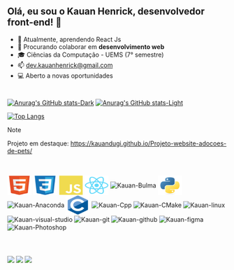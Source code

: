 ## Olá, eu sou o Kauan Henrick, desenvolvedor front-end! 👋

- 🌱 Atualmente, aprendendo React Js
- 👯 Procurando colaborar em **desenvolvimento web**
- 🎓 Ciências da Computação - UEMS (7° semestre)
- 📫 dev.kauanhenrick@gmail.com
- 💻 Aberto a novas oportunidades


#

[![Anurag's GitHub stats-Dark](https://github-readme-stats.vercel.app/api?username=Kauandugi&show_icons=true&theme=github_dark#gh-dark-mode-only)](https://github.com/anuraghazra/github-readme-stats#gh-dark-mode-only)
[![Anurag's GitHub stats-Light](https://github-readme-stats.vercel.app/api?username=Kauandugi&show_icons=true&theme=default#gh-light-mode-only)](https://github.com/anuraghazra/github-readme-stats#gh-light-mode-only)
    
[![Top Langs](https://github-readme-stats.vercel.app/api/top-langs/?username=Kauandugi&layout=compact&theme=github_dark)](https://github.com/Kauandugi)
<br>

> [!NOTE]
> Projeto em destaque: https://kauandugi.github.io/Projeto-website-adocoes-de-pets/

<!--![Snake animation](https://github.com/rafaballerini2/rafaballerini2/blob/output/github-contribution-grid-snake.svg)-->
<br>

<div style="display: inline_block"><br>
  <img align="center" alt="Kauan-HTML" height="45" width="55" src="https://raw.githubusercontent.com/devicons/devicon/master/icons/html5/html5-original.svg">
  <img align="center" alt="Kauan-CSS" height="45" width="55" src="https://raw.githubusercontent.com/devicons/devicon/master/icons/css3/css3-original.svg">
  <img align="center" alt="Kauan-Js" height="45" width="55" src="https://raw.githubusercontent.com/devicons/devicon/master/icons/javascript/javascript-plain.svg">
  <img align="center" alt="Kauan-React" height="45" width="55" src="https://raw.githubusercontent.com/devicons/devicon/master/icons/react/react-original.svg">
  <img align="center" alt="Kauan-Bulma" height="45" width="55" src="https://cdn.jsdelivr.net/gh/devicons/devicon/icons/bulma/bulma-plain.svg">
  <img align="center" alt="Kauan-Python" height="45" width="55" src="https://raw.githubusercontent.com/devicons/devicon/master/icons/python/python-original.svg">
  <img align="center" alt="Kauan-Anaconda" height="45" width="55" src="https://cdn.jsdelivr.net/gh/devicons/devicon/icons/anaconda/anaconda-original.svg">
  <img align="center" alt="Kauan-C" height="45" width="55" src="https://raw.githubusercontent.com/devicons/devicon/master/icons/c/c-original.svg">
  <img align="center" alt="Kauan-Cpp" height="45" width="55" src="https://cdn.jsdelivr.net/gh/devicons/devicon/icons/cplusplus/cplusplus-original.svg">
  <img align="center" alt="Kauan-CMake" height="45" width="55" src="https://cdn.jsdelivr.net/gh/devicons/devicon/icons/cmake/cmake-original.svg">
  <img align="center" alt="Kauan-linux" height="45" width="55" src="https://cdn.jsdelivr.net/gh/devicons/devicon/icons/linux/linux-original.svg">
  <img align="center" alt="Kauan-visual-studio" height="45" width="55" src="https://cdn.jsdelivr.net/gh/devicons/devicon/icons/visualstudio/visualstudio-plain.svg">
  <img align="center" alt="Kauan-git" height="45" width="55" src="https://cdn.jsdelivr.net/gh/devicons/devicon/icons/git/git-original.svg">
  <img align="center" alt="Kauan-github" height="45" width="55" src="https://cdn.jsdelivr.net/gh/devicons/devicon/icons/github/github-original.svg">
  <img align="center" alt="Kauan-figma" height="45" width="55" src="https://cdn.jsdelivr.net/gh/devicons/devicon/icons/figma/figma-original.svg">
  <img align="center" alt="Kauan-Photoshop" height="45" width="55" src="https://cdn.jsdelivr.net/gh/devicons/devicon/icons/photoshop/photoshop-plain.svg">
  
</div>
  
  #
<br>
 
<div> 
  <a href = "mailto:dev.kauanhenrick@gmail.com" target="_blank"><img src="https://img.shields.io/badge/-Gmail-%23333?style=for-the-badge&logo=gmail&logoColor=white" target="_blank"></a>
  <a href="https://www.linkedin.com/in/kauan-henrick-790639195/" target="_blank"><img src="https://img.shields.io/badge/LinkedIn-0077B5?style=for-the-badge&logo=linkedin&logoColor=white" target="_blank"></a>
  <a href="https://github.com/Kauandugi"><img src="https://img.shields.io/badge/GitHub-100000?style=for-the-badge&logo=github&logoColor=white"></a>
  
</div>
